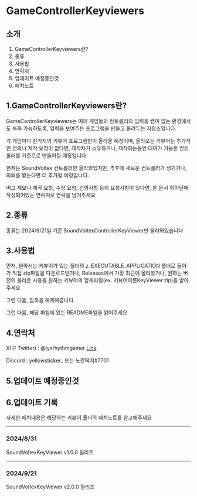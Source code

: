 GameControllerKeyviewers
==
소개
--
1. GameControllerKeyviewers란?
2. 종류
3. 사용법
4. 연락처
5. 업데이트 예정중인것
6. 패치노트


1.GameControllerKeyviewers란?
--
GameControllerKeyviewers는 여러 게임들의 컨트롤러의 입력을 캠이 없는 환경에서도 녹화 가능하도록, 입력을 보여주는 프로그램을 만들고 올려두는 저장소입니다.

각 게임마다 한가지의 키뷰어 프로그램만이 올라올 예정이며, 올라오는 키뷰어는 추가적인 건의나 제작 요청이 없다면, 제작자가 소유하거나, 제작하는동안 대여가 가능한 컨트롤러를 기준으로 만들어질 예정입니다. 

현제는 SoundVoltex 컨트롤러만 올라와있지만, 추후에 새로운 컨트롤러가 생기거나, 의뢰를 받는다면 더 추가될 예정입니다.

버그 제보나 제작 요청, 수정 요청, 건의사항 등의 요청사항이 있다면, 본 문서 최하단에 작성되어있는 연락처로 연락을 남겨주세요

2.종류
--
종류는 2024/9/21일 기준 SoundVoltexControllerKeyViewer만 올라와있습니다

3.사용법
--

먼저, 원하시는 키뷰어가 있는 폴더의 z_EXECUTABLE_APPLICATION 폴더로 들어가 직접 zip파일을 다운로드받거나, Releases에서 가장 최근에 올라왔거나, 원하는 버전의 올라온 사용을 원하는 키뷰어의 압축파일(ex. 키뷰어이름KeyViewer.zip)을 받아주세요

그런 다음, 압축을 해제해줍니다.

그런 다음, 해당 파일에 있는 README파일을 읽어주세요

4.연락처
--
X(구 Twitter) : @lysrhythmgamer [Link](https://x.com/lysrhythmgamer)

Discord : yellowsticker_ 또는 노란딱지#7701

5.업데이트 예정중인것
--

6.업데이트 기록
--
자세한 패치내용은 해당하는 키뷰어 폴더의 패치노트를 참고해주세요

---

### 2024/8/31
SoundVoltexKeyViewer v1.0.0 릴리즈

---

### 2024/9/21

SoundVoltexKeyViewer v2.0.0 릴리즈
